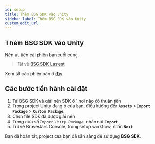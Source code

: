 ```yaml
---
id: setup
title: Thêm BSG SDK vào Unity
sidebar_label: Thêm BSG SDK vào Unity
custom_edit_url: 
---
```

## Thêm BSG SDK vào Unity
Nên ưu tiên cài phiên bản cuối cùng.
>Tải về [BSG SDK Lastest](https://git.bravestars.com/lamph/bravestars-sdk-unity-package/-/archive/master/bravestars-sdk-unity-package-master.zip?path=builded%20package)

Xem tất các phiên bản ở [đây](../../versions.md)
## Các bước tiến hành cài đặt
1. Tải BSG SDK và giải nén SDK ở 1 nơi nào đó thuận tiện
2. Trong project Unity đang ở của bạn, điều hướng đến **`Assets`** > **`Import Package`** > **`Custom Package`**.
3. Chọn file SDK đã được giải nén
4. Trong cửa sổ *`Import Unity Package`*, nhấn nút **`Import`**
5. Trở về Bravestars Console, trong setup workflow, nhấn **`Next`**

Bạn đã hoàn tất, project của bạn đã sẵn sàng để sử dụng **BSG SDK**.